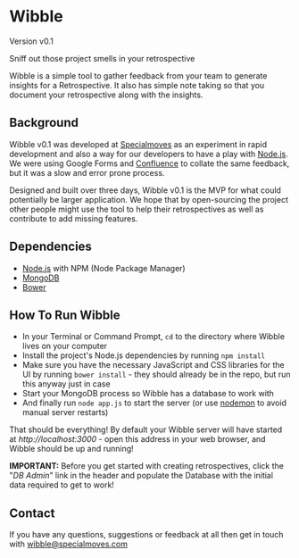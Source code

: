 # Wibble

Version v0.1

Sniff out those project smells in your retrospective

Wibble is a simple tool to gather feedback from your team to generate insights for a Retrospective. It also has simple note taking so that you document your retrospective along with the insights.

## Background

Wibble v0.1 was developed at [Specialmoves](http://www.specialmoves.com) as an experiment in rapid development and also a way for our developers to have a play with [Node.js](http://nodejs.org). We were using Google Forms and [Confluence](https://www.atlassian.com/software/confluence/overview/team-collaboration-software) to collate the same feedback, but it was a slow and error prone process.

Designed and built over three days, Wibble v0.1 is the MVP for what could potentially be larger application. We hope that by open-sourcing the project other people might use the tool to help their retrospectives as well as contribute to add missing features.

## Dependencies

* [Node.js](http://nodejs.org) with NPM (Node Package Manager)
* [MongoDB](http://www.mongodb.org/)
* [Bower](http://bower.io)

## How To Run Wibble

* In your Terminal or Command Prompt, `cd` to the directory where Wibble lives on your computer
* Install the project's Node.js dependencies by running `npm install`
* Make sure you have the necessary JavaScript and CSS libraries for the UI by running `bower install` - they should already be in the repo, but run this anyway just in case
* Start your MongoDB process so Wibble has a database to work with
* And finally run `node app.js` to start the server (or use [nodemon](https://github.com/remy/nodemon) to avoid manual server restarts)

That should be everything! By default your Wibble server will have started at _http://localhost:3000_ - open this address in your web browser, and Wibble should be up and running!

**IMPORTANT:** Before you get started with creating retrospectives, click the "_DB Admin_" link in the header and populate the Database with the initial data required to get to work!

## Contact

If you have any questions, suggestions or feedback at all then get in touch with wibble@specialmoves.com